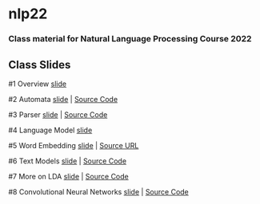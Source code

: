 # nlp22

### Class material for Natural Language Processing Course 2022

## Class Slides
#1 Overview [slide](https://info-ruc.github.io/nlp22/overview.pdf) 

#2 Automata [slide](https://info-ruc.github.io/nlp22/automata.pdf) 
| [Source Code](https://info-ruc.github.io/nlp22/auto.pl)

#3 Parser [slide](https://info-ruc.github.io/nlp22/parser.pdf) 
| [Source Code](https://info-ruc.github.io/nlp22/parser.pl)

#4 Language Model [slide](https://info-ruc.github.io/nlp22/lanmod.pdf) 

#5 Word Embedding [slide](https://info-ruc.github.io/nlp22/embedding.pdf) 
| [Source URL](https://blogs.mathworks.com/loren/2017/09/21/math-with-words-word-embeddings-with-matlab-and-text-analytics-toolbox)

#6 Text Models [slide](https://info-ruc.github.io/nlp22/textmodel.pdf) 
| [Source Code](https://info-ruc.github.io/nlp22/textmodel.zip)

#7 More on LDA [slide](https://info-ruc.github.io/nlp22/morelda.pdf) 
| [Source Code](https://info-ruc.github.io/nlp22/morelda.zip)

#8 Convolutional Neural Networks [slide](https://info-ruc.github.io/nlp22/dl-cnn.pdf) 
| [Source Code](https://info-ruc.github.io/nlp22/cnn.zip)